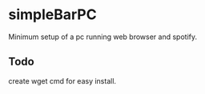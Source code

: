 simpleBarPC
===========

Minimum setup of a pc running web browser and spotify.

## Todo
create wget cmd for easy install. 
